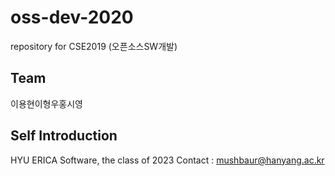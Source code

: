 # oss-dev-2020
repository for CSE2019 (오픈소스SW개발)

## Team
이용현이형우홍시영

## Self Introduction
HYU ERICA Software, the class of 2023
Contact : <mushbaur@hanyang.ac.kr>
